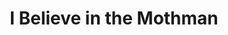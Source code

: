 ---
layout: jim-frankenstein
title: I Believe in the Mothman
album_link: https://open.spotify.com/album/1GmX76Xij1oQSQO64pdyh3
short_name: i-believe-in-the-mothman

song_name: I Believe in the Mothman
song_description: You ever feel like someone's watching you from the dark? Yeah, that’s Mothman—those red eyes, man, they don’t just see you... they know you.

spotify_id: 1JLoFwmDIxGc0qNrt76s1c
apple_music_link: https://music.apple.com/us/album/i-believe-in-the-mothman-single/1772310979
youtube_link: https://youtu.be/aWNlg5Mpnys?si=ZxtGQsEZwmB6M3Ma

lyrics: |-
    #### Verse 1
    I saw Mothman in the sky
    He had great big wings and some deep red eyes
    And coincidentally, so did I
    I was feeling pretty rough cuz I got too high

    #### Verse 2
    Late at night one Saturday
    On the bridge I built from yesterday
    He flew with me a little way
    Then he swoop real low and I hear him say

    #### Chorus
    What did he tell me?
    I'm the Mothman
    Burn ya bridges baby

    #### Verse 3
    I saw Mothman in my sleep
    He spoke to me like a father
    Said, Son, these waters mighty deep
    And this bridge you're on look pretty weak

    #### Chorus
    What did he tell me?
    I'm the Mothman
    Big spooky lamp-lover

    #### Bridge
    I believe in the Mothman
    And he believes in me

    #### Verse 4
    I saw Mothman in the sky
    Great big wings, deep red eyes
    No one knows til the day they die
    Just where the Mothman flies

song_credits: |-
    Written and Recorded in Minneapolis by Brian Reed
---